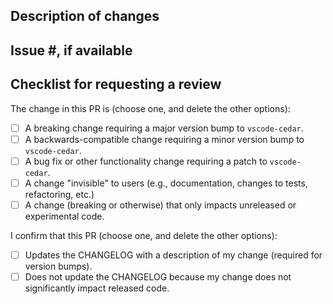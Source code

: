 ## Description of changes

## Issue #, if available

## Checklist for requesting a review

The change in this PR is (choose one, and delete the other options):

- [ ] A breaking change requiring a major version bump to `vscode-cedar`.
- [ ] A backwards-compatible change requiring a minor version bump to `vscode-cedar`.
- [ ] A bug fix or other functionality change requiring a patch to `vscode-cedar`.
- [ ] A change "invisible" to users (e.g., documentation, changes to tests, refactoring, etc.)
- [ ] A change (breaking or otherwise) that only impacts unreleased or experimental code.

I confirm that this PR (choose one, and delete the other options):

- [ ] Updates the CHANGELOG with a description of my change (required for version bumps).
- [ ] Does not update the CHANGELOG because my change does not significantly impact released code.
